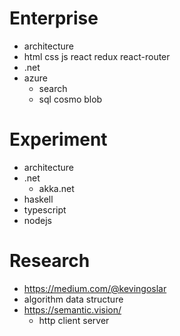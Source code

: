 # Enterprise

* architecture
* html css js react redux react-router
* .net
* azure
  * search
  * sql cosmo blob


# Experiment

* architecture
* .net
  * akka.net
* haskell
* typescript
* nodejs


# Research

* https://medium.com/@kevingoslar
* algorithm data structure
* https://semantic.vision/
  * http client server
